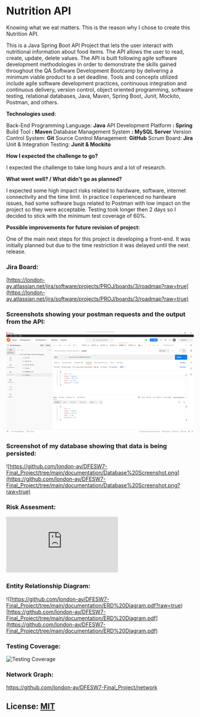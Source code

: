 #  Nutrition API

Knowing what we eat matters. This is the reason why I chose to create this Nutrition API.

This is a Java Spring Boot API Project that lets the user interact with nutritional information about food items. The API allows the user to read, create, update, delete values. 
The API is built following agile software development methodologies in order to demonstrate the skills gained throughout the QA Software Development Bootcamp by delivering a minimum viable product to a set deadline.
Tools and concepts utilized include agile software development practices, continuous integration and continuous delivery, version control, object oriented programming, software testing, relational databases, Java, Maven, Spring Boot, Junit, Mockito, Postman, and others.

**Technologies used:**

Back-End Programming Language: **Java**
API Development Platform **: Spring**
Build Tool **: Maven**
Database Management System **: MySQL Server**
Version Control System: **Git**
Source Control Management: **GitHub**
Scrum Board: **Jira**
Unit & Integration Testing: **Junit & Mockito**

**How I expected the challenge to go?**

I expected the challenge to take long hours and a lot of research.

**What went well? / What didn't go as planned?**

 I expected some high impact risks related to hardware, software, internet connectivity and the time limit. In practice I experienced no hardware issues, had some software bugs related to Postman with low impact on the project so they were acceptable. Testing took longer then 2 days so I decided to stick with the minimum test coverage of 60%.  

**Possible improvements for future revision of project:**

One of the main next steps for this project is developing a front-end. It was initially planned but due to the time restriction it was delayed until the next release. 

### Jira Board:

[https://london-ay.atlassian.net/jira/software/projects/PROJ/boards/3/roadmap?raw=true](https://london-ay.atlassian.net/jira/software/projects/PROJ/boards/3/roadmap?raw=true)

### Screenshots showing your postman requests and the output from the API:
![Postman Request Example](https://github.com/london-ay/DFESW7-Final_Project/blob/main/documentation/PostmanPutRequestScreenshot.png?raw=true)

### Screenshot of my database showing that data is being persisted:
![https://github.com/london-ay/DFESW7-Final_Project/tree/main/documentation/Database%20Screenshot.png](https://github.com/london-ay/DFESW7-Final_Project/tree/main/documentation/Database%20Screenshot.png?raw=true)

### Risk Assesment:
!["Risk Assesment"](https://github.com/london-ay/DFESW7-Final_Project/tree/main/documentation/risk_assessment_nutrition_api.pdf?raw=true?raw=true)

### Entity Relationship Diagram:
!([https://github.com/london-ay/DFESW7-Final_Project/tree/main/documentation/ERD%20Diagram.pdf?raw=true)
[https://github.com/london-ay/DFESW7-Final_Project/tree/main/documentation/ERD%20Diagram.pdf](https://github.com/london-ay/DFESW7-Final_Project/tree/main/documentation/ERD%20Diagram.pdf)

### Testing Coverage:
![Testing Coverage](https://github.com/london-ay/DFESW7-Final_Project/tree/main/documentation/testing-coverage-68.png?raw=true)

### Network Graph:
https://github.com/london-ay/DFESW7-Final_Project/network

## License: [MIT](https://choosealicense.com/licenses/mit/?raw=true)
